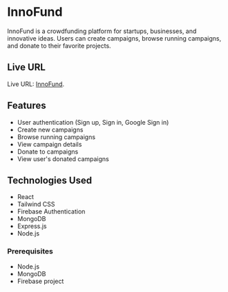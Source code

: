 # InnoFund

InnoFund is a crowdfunding platform for startups, businesses, and innovative ideas. Users can create campaigns, browse running campaigns, and donate to their favorite projects.

## Live URL

Live URL: [InnoFund](https://innofund-a9c74.web.app/).

## Features

-   User authentication (Sign up, Sign in, Google Sign in)
-   Create new campaigns
-   Browse running campaigns
-   View campaign details
-   Donate to campaigns
-   View user's donated campaigns

## Technologies Used

-   React
-   Tailwind CSS
-   Firebase Authentication
-   MongoDB
-   Express.js
-   Node.js

### Prerequisites

-   Node.js
-   MongoDB
-   Firebase project
